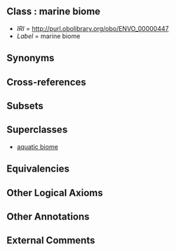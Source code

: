 
## Class : marine biome

 * *IRI* = http://purl.obolibrary.org/obo/ENVO_00000447
 * *Label* = marine biome

## Synonyms


## Cross-references


## Subsets


## Superclasses

 * [aquatic biome](../../ENVO/30/ENVO_00002030.md)

## Equivalencies


## Other Logical Axioms


## Other Annotations


## External Comments

